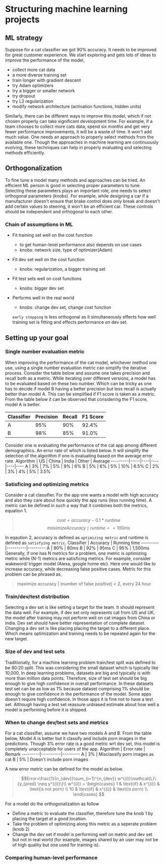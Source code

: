 # Structuring machine learning projects

## ML strategy

Suppose for a cat classifier we got 90% accuracy. It needs to be improved for great customer experience. We start exploring and gets lots of ideas to improve the performance of the model,

- collect more cat data
- a more diverse training set
- train longer with gradient descent
- try Adam optimizers
- try a bigger or smaller network
- try dropout
- try L2 regularization
- modify network architecture (activation functions, hidden units)

Similarly, there can be different ways to improve this model, which if not chosen properly can take significant development time. For example, if a team chooses to collect more cats data, spend six months and get very fewer performance improvements, it will be a waste of time. It won't add much value. 
One needs an approach to properly select methods from the available one. Though the approaches in machine learning are continuously evolving, these techniques can help in properly evaluating and selecting methods efficiently.

## Orthogonalization

To fine tune a model many methods and approaches can be tried. An efficient ML person is good in selecting proper parameters to tune. Selecting these parameters plays an important role, one needs to select orthogonal parameters (knobs). For example, while designing a car if a manufacturer doesn't ensure that brake control does only break and doesn't add certain values to steering, it won't be an efficient car. These controls should be independent and orthogonal to each other.

### Chain of assumptions in ML

- Fit training set well on the cost function
  - to get human-level performance also depends on use cases
  - knobs: network size, type of optimizer(Adam)
- Fit dev set well on the cost function
  - knobs: regularization, a bigger training set
- Fit test sets well on cost functions
  - knobs: bigger dev set
- Performs well in the real world
  - knobs: change dev set, change cost function

  `early stopping` is less orthogonal as it simultaneously effects how well training set is fitting and effects performance on dev set.

## Setting up your goal

### Single number evaluation metric

When improving the performance of the cat model, whichever method one use, using a single number evaluation metric can simplify the iterative process. Consider the table below and assume one takes precision and recall both as a metric. While iterating over different versions, a model has to be evaluated based on these two number. Which can be tricky as one has to decide if model B having a better precision but less recall is actually better than model A. This can be simplified if F1 score is taken as a metric. From the table below it can be observed that considering the F1 score, model A is better.

Classifier | Precision | Recall | F1 Score
-----------|-----------|--------|---------
A |95%  |90%  |92.4%
B |98%  |85%  |91.0%

Consider one is evaluating the performance of the cat app among different demographics. An error rate of which is listed below. It will simplify the selection of the algorithm if one is evaluating based on the average error rate.
Algorithm | US | China | India | Other | Average
---------|-----|----|----|----|----
A | 3% | 7% | 5% | 9%  | 6%
B | 5% | 6% | 5% | 10% | 6.5%
C | 2% | 3% | 4% | 5%  | 3.5%

### Satisficing and optimizing metrics

Consider a cat classifier. For the app one wants a model with high accuracy and also they care about how quickly the app runs (less running time). A metric can be defined in such a way that it combines both the metrics, equation 1.
> $$cost = accuracy - 0.1 * runtime \tag{1}$$
> $$maximizeAccuracy \mid runtime <= 100ms \tag{2}$$

In eqaution 2, accuracy is defined as `optimizing metric` and runtime is defined as `satisfying metric`.
Classifier | Accuracy | Running time
---------|----------|---------
 A | 90% | 80ms
 B | 92% | 95ms
 C | 95% | 1,500ms
Generally, if one has N metrics for a problem, one metric is optimizing metric while (N-1) metrics are satisficing metrics. For example, consider wakeword/ trigger model (Alexa, google home etc). Here one would like to increase accuracy, while decreasing false positive cases. Metric for this problem can be phrased as,
>maximize accuracy | (number of false positive) < 2,  every 24 hour

### Train/dev/test distribution

Selecting a dev set is like setting a target for the team. It should represent the data well. For example, if dev set only represents cat from US and UK, the model after training may not perform well on cat images from China or India. Dev set should have better representation of complete dataset. Changing a dev set is like placing placing the target to a different place. Which means optimization and training needs to be repeated again for the new target.

### Size of dev and test sets

Traditionally, for a machine learning problem train/test split was defined to be 80:20 split. This was considering the small dataset which is typically like 10,000, In deep learning problems, datasets are big and typically is with more than million data points. Therefore, size of test set should be big enough to give high confidence in overall performance. In these datasets test set can be as low as 1% because dataset comprising 1% should be enough to give confidence in the performance of the model. Some apps doesn't require high confidence. In those apps it is fine not to have a test set. Although having a test set reassure unbiased estimate about how well a model is performing before it is shipped.

### When to change dev/test sets and metrics

For a cat classifier, assume we have two models A and B. From the table below, Model A is better but it classify and include porn images in the predictions. Though 3% error rate is a good metric wrt dev set, this model is completely unacceptable for users of the app.
Algorithm | Error rate | Remark
---------|----------|---------
 A | 3% | Misclassify porn images as cat
 B | 5% | Doesn't include porn images

A new error metric can be defined for the model as below.
> $$Error=\frac{1}{n_{dev}}\sum_{i=1}^{n_{dev}} w^{(i)}\mathcal{L}\{y_{pred} \neq y^{(i)}\}\\
w^{(i)} =
\begin{cases}
1 & \text{if} & x^{(i)} & \text{is not porn} \\
10 & \text{if} & x^{(i)} & \text{is  porn} \\
\end{cases}
$$

For a model do the orthogonalization as follow

- Define a metric to evaluate the classifier, therefore tune the knob 1 by placing the target at a good location.
- Take the problem of optimizing along this metric as a seperate problem (knob 2)
- Change the dev set if model is performing well on metric and dev set but not in real world (for example, images shared by an user may not be of high quality but one used for training is).

### Comparing human-level performance